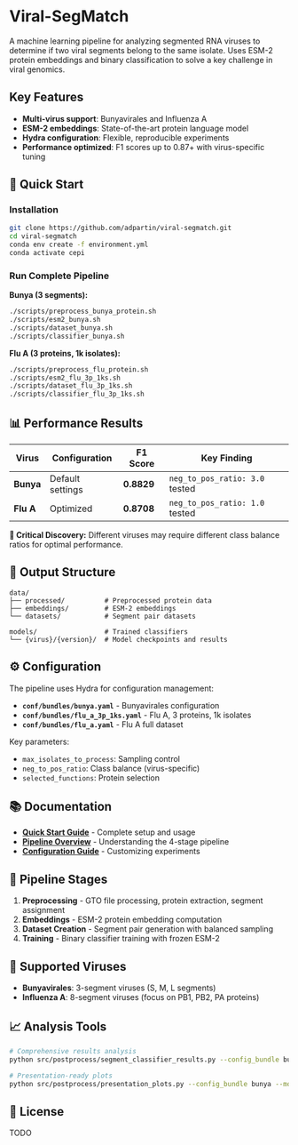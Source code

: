 # Viral-SegMatch

A machine learning pipeline for analyzing segmented RNA viruses to determine if two viral segments belong to the same isolate. Uses ESM-2 protein embeddings and binary classification to solve a key challenge in viral genomics.

## Key Features

- **Multi-virus support**: Bunyavirales and Influenza A
- **ESM-2 embeddings**: State-of-the-art protein language model
- **Hydra configuration**: Flexible, reproducible experiments
- **Performance optimized**: F1 scores up to 0.87+ with virus-specific tuning

## 🚀 Quick Start

### Installation
```bash
git clone https://github.com/adpartin/viral-segmatch.git
cd viral-segmatch
conda env create -f environment.yml
conda activate cepi
```

### Run Complete Pipeline

**Bunya (3 segments):**
```bash
./scripts/preprocess_bunya_protein.sh
./scripts/esm2_bunya.sh
./scripts/dataset_bunya.sh
./scripts/classifier_bunya.sh
```

**Flu A (3 proteins, 1k isolates):**
```bash
./scripts/preprocess_flu_protein.sh
./scripts/esm2_flu_3p_1ks.sh
./scripts/dataset_flu_3p_1ks.sh
./scripts/classifier_flu_3p_1ks.sh
```

## 📊 Performance Results

| Virus | Configuration | F1 Score | Key Finding |
|-------|---------------|----------|-------------|
| **Bunya** | Default settings | **0.8829** | `neg_to_pos_ratio: 3.0` tested |
| **Flu A** | Optimized | **0.8708** | `neg_to_pos_ratio: 1.0` tested |

**🔑 Critical Discovery:** Different viruses may require different class balance ratios for optimal performance.

## 📁 Output Structure

```
data/
├── processed/          # Preprocessed protein data
├── embeddings/         # ESM-2 embeddings
└── datasets/           # Segment pair datasets

models/                 # Trained classifiers
└── {virus}/{version}/  # Model checkpoints and results
```

## ⚙️ Configuration

The pipeline uses Hydra for configuration management:

- **`conf/bundles/bunya.yaml`** - Bunyavirales configuration
- **`conf/bundles/flu_a_3p_1ks.yaml`** - Flu A, 3 proteins, 1k isolates
- **`conf/bundles/flu_a.yaml`** - Flu A full dataset

Key parameters:
- `max_isolates_to_process`: Sampling control
- `neg_to_pos_ratio`: Class balance (virus-specific)
- `selected_functions`: Protein selection

## 📚 Documentation

- **[Quick Start Guide](documentation/quick-start.md)** - Complete setup and usage
- **[Pipeline Overview](documentation/pipeline-overview.md)** - Understanding the 4-stage pipeline
- **[Configuration Guide](documentation/configuration.md)** - Customizing experiments

## 🔬 Pipeline Stages

1. **Preprocessing** - GTO file processing, protein extraction, segment assignment
2. **Embeddings** - ESM-2 protein embedding computation
3. **Dataset Creation** - Segment pair generation with balanced sampling
4. **Training** - Binary classifier training with frozen ESM-2

## 🧬 Supported Viruses

- **Bunyavirales**: 3-segment viruses (S, M, L segments)
- **Influenza A**: 8-segment viruses (focus on PB1, PB2, PA proteins)

## 📈 Analysis Tools

```bash
# Comprehensive results analysis
python src/postprocess/segment_classifier_results.py --config_bundle bunya --model_dir ./models/bunya/April_2025

# Presentation-ready plots
python src/postprocess/presentation_plots.py --config_bundle bunya --model_dir ./models/bunya/April_2025
```

## 📄 License

TODO
